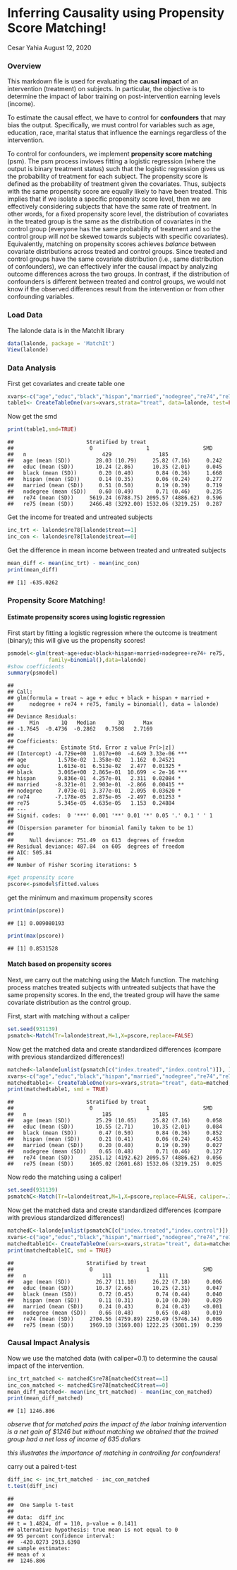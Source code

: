 Inferring Causality using Propensity Score Matching!
================
Cesar Yahia
August 12, 2020

### Overview

This markdown file is used for evaluating the **causal impact** of an intervention (treatment) on subjects. In particular, the objective is to determine the impact of labor training on post-intervention earning levels (income).

To estimate the causal effect, we have to control for **confounders** that may bias the output. Specifically, we must control for variables such as age, education, race, marital status that influence the earnings regardless of the intervention.

To control for confounders, we implement **propensity score matching** (psm). The psm process invloves fitting a logistic regression (where the output is binary treatment status) such that the logistic regression gives us the probability of treatment for each subject. The propensity score is defined as the probability of treatment given the covariates. Thus, subjects with the same propensity score are equally likely to have been treated. This implies that if we isolate a specific propensity score level, then we are effectively considering subjects that have the same rate of treatment. In other words, for a fixed propensity score level, the distribution of covariates in the treated group is the same as the distribution of covariates in the control group (everyone has the same probability of treatment and so the control group will *not* be skewed towards subjects with specific covariates). Equivalently, matching on propensity scores achieves *balance* between covariate distributions across treated and control groups. Since treated and control groups have the same covariate distribution (i.e., same distribution of confounders), we can effectively infer the causal impact by analyzing outcome differences across the two groups. In contrast, if the distribution of confounders is different between treated and control groups, we would not know if the observed differences result from the intervention or from other confounding variables.

### Load Data

The lalonde data is in the MatchIt library

``` r
data(lalonde, package = 'MatchIt')
View(lalonde)
```

### Data Analysis

First get covariates and create table one

``` r
xvars<-c("age","educ","black","hispan","married","nodegree","re74","re75")
table1<- CreateTableOne(vars=xvars,strata="treat", data=lalonde, test=FALSE)
```

Now get the smd

``` r
print(table1,smd=TRUE)
```

    ##                       Stratified by treat
    ##                        0                 1                 SMD   
    ##   n                        429               185                 
    ##   age (mean (SD))        28.03 (10.79)     25.82 (7.16)     0.242
    ##   educ (mean (SD))       10.24 (2.86)      10.35 (2.01)     0.045
    ##   black (mean (SD))       0.20 (0.40)       0.84 (0.36)     1.668
    ##   hispan (mean (SD))      0.14 (0.35)       0.06 (0.24)     0.277
    ##   married (mean (SD))     0.51 (0.50)       0.19 (0.39)     0.719
    ##   nodegree (mean (SD))    0.60 (0.49)       0.71 (0.46)     0.235
    ##   re74 (mean (SD))     5619.24 (6788.75) 2095.57 (4886.62)  0.596
    ##   re75 (mean (SD))     2466.48 (3292.00) 1532.06 (3219.25)  0.287

Get the income for treated and untreated subjects

``` r
inc_trt <- lalonde$re78[lalonde$treat==1]
inc_con <- lalonde$re78[lalonde$treat==0]
```

Get the difference in mean income between treated and untreated subjects

``` r
mean_diff <- mean(inc_trt) - mean(inc_con)
print(mean_diff)
```

    ## [1] -635.0262

### Propensity Score Matching!

#### Estimate propensity scores using logistic regression

First start by fitting a logistic regression where the outcome is treatment (binary); this will give us the propensity scores!

``` r
psmodel<-glm(treat~age+educ+black+hispan+married+nodegree+re74+ re75,
             family=binomial(),data=lalonde)
#show coefficients
summary(psmodel)
```

    ## 
    ## Call:
    ## glm(formula = treat ~ age + educ + black + hispan + married + 
    ##     nodegree + re74 + re75, family = binomial(), data = lalonde)
    ## 
    ## Deviance Residuals: 
    ##     Min       1Q   Median       3Q      Max  
    ## -1.7645  -0.4736  -0.2862   0.7508   2.7169  
    ## 
    ## Coefficients:
    ##               Estimate Std. Error z value Pr(>|z|)    
    ## (Intercept) -4.729e+00  1.017e+00  -4.649 3.33e-06 ***
    ## age          1.578e-02  1.358e-02   1.162  0.24521    
    ## educ         1.613e-01  6.513e-02   2.477  0.01325 *  
    ## black        3.065e+00  2.865e-01  10.699  < 2e-16 ***
    ## hispan       9.836e-01  4.257e-01   2.311  0.02084 *  
    ## married     -8.321e-01  2.903e-01  -2.866  0.00415 ** 
    ## nodegree     7.073e-01  3.377e-01   2.095  0.03620 *  
    ## re74        -7.178e-05  2.875e-05  -2.497  0.01253 *  
    ## re75         5.345e-05  4.635e-05   1.153  0.24884    
    ## ---
    ## Signif. codes:  0 '***' 0.001 '**' 0.01 '*' 0.05 '.' 0.1 ' ' 1
    ## 
    ## (Dispersion parameter for binomial family taken to be 1)
    ## 
    ##     Null deviance: 751.49  on 613  degrees of freedom
    ## Residual deviance: 487.84  on 605  degrees of freedom
    ## AIC: 505.84
    ## 
    ## Number of Fisher Scoring iterations: 5

``` r
#get propensity score
pscore<-psmodel$fitted.values
```

get the minimum and maximum propensity scores

``` r
print(min(pscore))
```

    ## [1] 0.009080193

``` r
print(max(pscore))
```

    ## [1] 0.8531528

#### Match based on propensity scores

Next, we carry out the matching using the Match function. The matching process matches treated subjects with untreated subjects that have the same propensity scores. In the end, the treated group will have the same covariate distribution as the control group.

First, start with matching without a caliper

``` r
set.seed(931139)
psmatch<-Match(Tr=lalonde$treat,M=1,X=pscore,replace=FALSE)
```

Now get the matched data and create standardized differences (compare with previous standardized differences!)

``` r
matched<-lalonde[unlist(psmatch[c("index.treated","index.control")]), ]
xvars<-c("age","educ","black","hispan","married","nodegree","re74","re75")
matchedtable1<- CreateTableOne(vars=xvars,strata="treat", data=matched, test=FALSE)
print(matchedtable1, smd = TRUE)
```

    ##                       Stratified by treat
    ##                        0                 1                 SMD   
    ##   n                        185               185                 
    ##   age (mean (SD))        25.29 (10.65)     25.82 (7.16)     0.058
    ##   educ (mean (SD))       10.55 (2.71)      10.35 (2.01)     0.084
    ##   black (mean (SD))       0.47 (0.50)       0.84 (0.36)     0.852
    ##   hispan (mean (SD))      0.21 (0.41)       0.06 (0.24)     0.453
    ##   married (mean (SD))     0.20 (0.40)       0.19 (0.39)     0.027
    ##   nodegree (mean (SD))    0.65 (0.48)       0.71 (0.46)     0.127
    ##   re74 (mean (SD))     2351.12 (4192.62) 2095.57 (4886.62)  0.056
    ##   re75 (mean (SD))     1605.02 (2601.68) 1532.06 (3219.25)  0.025

Now redo the matching using a caliper!

``` r
set.seed(931139)
psmatchC<-Match(Tr=lalonde$treat,M=1,X=pscore,replace=FALSE, caliper=.1)
```

Now get the matched data and create standardized differences (compare with previous standardized differences!)

``` r
matchedC<-lalonde[unlist(psmatchC[c("index.treated","index.control")]), ]
xvars<-c("age","educ","black","hispan","married","nodegree","re74","re75")
matchedtable1C<- CreateTableOne(vars=xvars,strata="treat", data=matchedC, test=FALSE)
print(matchedtable1C, smd = TRUE)
```

    ##                       Stratified by treat
    ##                        0                 1                 SMD   
    ##   n                        111               111                 
    ##   age (mean (SD))        26.27 (11.10)     26.22 (7.18)     0.006
    ##   educ (mean (SD))       10.37 (2.66)      10.25 (2.31)     0.047
    ##   black (mean (SD))       0.72 (0.45)       0.74 (0.44)     0.040
    ##   hispan (mean (SD))      0.11 (0.31)       0.10 (0.30)     0.029
    ##   married (mean (SD))     0.24 (0.43)       0.24 (0.43)    <0.001
    ##   nodegree (mean (SD))    0.66 (0.48)       0.65 (0.48)     0.019
    ##   re74 (mean (SD))     2704.56 (4759.89) 2250.49 (5746.14)  0.086
    ##   re75 (mean (SD))     1969.10 (3169.08) 1222.25 (3081.19)  0.239

### Causal Impact Analysis

Now we use the matched data (with caliper=0.1) to determine the causal impact of the intervention.

``` r
inc_trt_matched <- matchedC$re78[matchedC$treat==1]
inc_con_matched <- matchedC$re78[matchedC$treat==0]
mean_diff_matched<- mean(inc_trt_matched) - mean(inc_con_matched)
print(mean_diff_matched)
```

    ## [1] 1246.806

*observe that for matched pairs the impact of the labor training intervention is a net gain of $1246 but without matching we obtained that the trained group had a net loss of income of 635 dollars*

*this illustrates the importance of matching in controlling for confounders!*

carry out a paired t-test

``` r
diff_inc <- inc_trt_matched - inc_con_matched
t.test(diff_inc)
```

    ## 
    ##  One Sample t-test
    ## 
    ## data:  diff_inc
    ## t = 1.4824, df = 110, p-value = 0.1411
    ## alternative hypothesis: true mean is not equal to 0
    ## 95 percent confidence interval:
    ##  -420.0273 2913.6398
    ## sample estimates:
    ## mean of x 
    ##  1246.806
